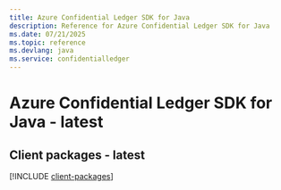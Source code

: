 ```yaml
---
title: Azure Confidential Ledger SDK for Java
description: Reference for Azure Confidential Ledger SDK for Java
ms.date: 07/21/2025
ms.topic: reference
ms.devlang: java
ms.service: confidentialledger
---
```

# Azure Confidential Ledger SDK for Java - latest

## Client packages - latest
[!INCLUDE [client-packages](confidential-ledger-client-index.md)]
